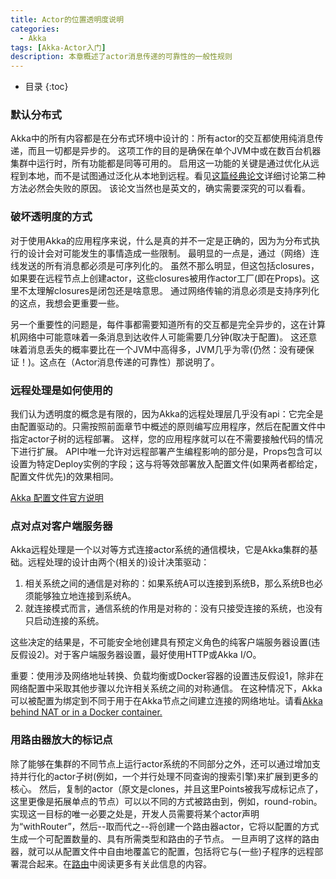 ```yaml
---
title: Actor的位置透明度说明
categories:
  - Akka
tags: [Akka-Actor入门]
description: 本章概述了actor消息传递的可靠性的一般性规则
---
```


* 目录
{:toc}

### 默认分布式

Akka中的所有内容都是在分布式环境中设计的：所有actor的交互都使用纯消息传递，而且一切都是异步的。
这项工作的目的是确保在单个JVM中或在数百台机器集群中运行时，所有功能都是同等可用的。
启用这一功能的关键是通过优化从远程到本地，而不是试图通过泛化从本地到远程。看见[这篇经典论文](https://doc.akka.io/docs/misc/smli_tr-94-29.pdf)详细讨论第二种方法必然会失败的原因。
该论文当然也是英文的，确实需要深究的可以看看。

### 破坏透明度的方式

对于使用Akka的应用程序来说，什么是真的并不一定是正确的，因为为分布式执行的设计会对可能发生的事情造成一些限制。
最明显的一点是，通过（网络）连线发送的所有消息都必须是可序列化的。
虽然不那么明显，但这包括closures，如果要在远程节点上创建actor，这些closures被用作actor工厂(即在Props)。这里不太理解closures是闭包还是啥意思。
通过网络传输的消息必须是支持序列化的这点，我想会更重要一些。

另一个重要性的问题是，每件事都需要知道所有的交互都是完全异步的，这在计算机网络中可能意味着一条消息到达收件人可能需要几分钟(取决于配置)。
这还意味着消息丢失的概率要比在一个JVM中高得多，JVM几乎为零(仍然：没有硬保证！)。这点在（Actor消息传递的可靠性）那说明了。

### 远程处理是如何使用的

我们认为透明度的概念是有限的，因为Akka的远程处理层几乎没有api：它完全是由配置驱动的。只需按照前面章节中概述的原则编写应用程序，然后在配置文件中指定actor子树的远程部署。
这样，您的应用程序就可以在不需要接触代码的情况下进行扩展。
API中唯一允许对远程部署产生编程影响的部分是，Props包含可以设置为特定Deploy实例的字段；这与将等效部署放入配置文件(如果两者都给定，配置文件优先)的效果相同。

[Akka 配置文件官方说明](https://doc.akka.io/docs/akka/current/general/configuration.html)

### 点对点对客户端服务器
    
Akka远程处理是一个以对等方式连接actor系统的通信模块，它是Akka集群的基础。远程处理的设计由两个(相关的)设计决策驱动：

1. 相关系统之间的通信是对称的：如果系统A可以连接到系统B，那么系统B也必须能够独立地连接到系统A。
2. 就连接模式而言，通信系统的作用是对称的：没有只接受连接的系统，也没有只启动连接的系统。

这些决定的结果是，不可能安全地创建具有预定义角色的纯客户端服务器设置(违反假设2)。对于客户端服务器设置，最好使用HTTP或Akka I/O。

重要：使用涉及网络地址转换、负载均衡或Docker容器的设置违反假设1，除非在网络配置中采取其他步骤以允许相关系统之间的对称通信。
在这种情况下，Akka可以被配置为绑定到不同于用于在Akka节点之间建立连接的网络地址。请看[Akka behind NAT or in a Docker container.](https://doc.akka.io/docs/akka/current/remoting.html#remote-configuration-nat)

### 用路由器放大的标记点
    
除了能够在集群的不同节点上运行actor系统的不同部分之外，还可以通过增加支持并行化的actor子树(例如，一个并行处理不同查询的搜索引擎)来扩展到更多的核心。
然后，复制的actor（原文是clones，并且这里Points被我写成标记点了，这里更像是拓展单点的节点）可以以不同的方式被路由到，例如，round-robin。
实现这一目标的唯一必要之处是，开发人员需要将某个actor声明为“withRouter”，然后--取而代之--将创建一个路由器actor，它将以配置的方式生成一个可配置数量的、具有所需类型和路由的子节点。
一旦声明了这样的路由器，就可以从配置文件中自由地覆盖它的配置，包括将它与(一些)子程序的远程部署混合起来。在[路由](https://doc.akka.io/docs/akka/current/routing.html)中阅读更多有关此信息的内容。